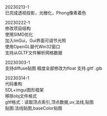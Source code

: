 20230213-1  
已完成透视投影，光栅化，Phong像素着色

20230222-1  
修改项目结构    
使用SIMD优化  
加入ImGui，Gui界面可调节光照  
使用OpenGL替代Win32窗口  
支持从GLTF文件解析网格数据

20230303-1  
支持diffuse贴图
精度全部修改为float
支持.gltf .glb

20230314-1  
代码重构  
SDL+imgui图形框架  
移除obj文件格式  
gltf格式：读取顶点索引,顶点数据,uv,法线,贴图  
贴图:法线贴图,baseColor贴图
